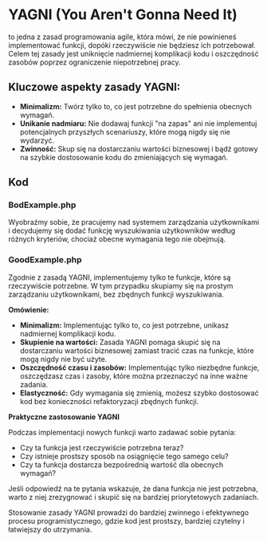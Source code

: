 # YAGNI (You Aren't Gonna Need It)

to jedna z zasad programowania agile, która mówi, że nie powinieneś implementować funkcji, dopóki rzeczywiście nie będziesz ich potrzebował. Celem tej zasady jest uniknięcie nadmiernej komplikacji kodu i oszczędność zasobów poprzez ograniczenie niepotrzebnej pracy.

## Kluczowe aspekty zasady YAGNI:

- **Minimalizm:** Twórz tylko to, co jest potrzebne do spełnienia obecnych wymagań.
- **Unikanie nadmiaru:** Nie dodawaj funkcji "na zapas" ani nie implementuj potencjalnych przyszłych scenariuszy, które mogą nigdy się nie wydarzyć.
- **Zwinność:** Skup się na dostarczaniu wartości biznesowej i bądź gotowy na szybkie dostosowanie kodu do zmieniających się wymagań.

## Kod
### BodExample.php

Wyobraźmy sobie, że pracujemy nad systemem zarządzania użytkownikami i decydujemy się dodać funkcję wyszukiwania użytkowników według różnych kryteriów, chociaż obecne wymagania tego nie obejmują.

### GoodExample.php

Zgodnie z zasadą YAGNI, implementujemy tylko te funkcje, które są rzeczywiście potrzebne. W tym przypadku skupiamy się na prostym zarządzaniu użytkownikami, bez zbędnych funkcji wyszukiwania.

**Omówienie:**

- **Minimalizm:** Implementując tylko to, co jest potrzebne, unikasz nadmiernej komplikacji kodu.
- **Skupienie na wartości:** Zasada YAGNI pomaga skupić się na dostarczaniu wartości biznesowej zamiast tracić czas na funkcje, które mogą nigdy nie być użyte.
- **Oszczędność czasu i zasobów:** Implementując tylko niezbędne funkcje, oszczędzasz czas i zasoby, które można przeznaczyć na inne ważne zadania.
- **Elastyczność:** Gdy wymagania się zmienią, możesz szybko dostosować kod bez konieczności refaktoryzacji zbędnych funkcji.

**Praktyczne zastosowanie YAGNI**

Podczas implementacji nowych funkcji warto zadawać sobie pytania:

- Czy ta funkcja jest rzeczywiście potrzebna teraz?
- Czy istnieje prostszy sposób na osiągnięcie tego samego celu?
- Czy ta funkcja dostarcza bezpośrednią wartość dla obecnych wymagań?

Jeśli odpowiedź na te pytania wskazuje, że dana funkcja nie jest potrzebna, warto z niej zrezygnować i skupić się na bardziej priorytetowych zadaniach.

Stosowanie zasady YAGNI prowadzi do bardziej zwinnego i efektywnego procesu programistycznego, gdzie kod jest prostszy, bardziej czytelny i łatwiejszy do utrzymania.